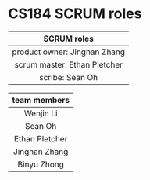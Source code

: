 <H1> CS184 SCRUM roles </H1>

|         SCRUM roles          |
| :--------------------------: |
| product owner: Jinghan Zhang |
| scrum master: Ethan Pletcher |
|       scribe: Sean Oh        |

|  team members  |
| :------------: |
|   Wenjin Li    |
|    Sean Oh     |
| Ethan Pletcher |
| Jinghan Zhang  |
|  Binyu Zhong   |
